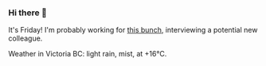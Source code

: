 ### Hi there :wave:

It's Friday! I'm probably working for [this bunch](https://github.com/kohofinancial), interviewing a potential new colleague.

Weather in Victoria BC: light rain, mist, at +16°C.
